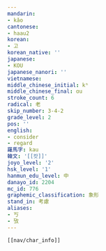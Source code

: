 ```yaml
---
mandarin:
- kǎo
cantonese:
- haau2
korean:
- 고
korean_native: ''
japanese:
- KOU
japanese_nanori: ''
vietnamese:
middle_chinese_initial: kʰ
middle_chinese_final: ɑu
stroke_count: 6
radical: 老
skip_number: 3-4-2
grade_level: 2
pos: ''
english:
- consider
- regard
羅馬字: kau
韓文: '[[캇]]'
joyo_level: '2'
hsk_level: '1'
hanmun_edu_level: 中
danayo_id: 2204
mc_id: 776
graphemic_classification: 象形
stand_in: 考慮
aliases:
- 丂
- 攷
---
```

```meta-bind-embed
[[nav/char_info]]
```